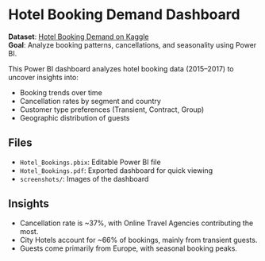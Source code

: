 # Hotel Booking Demand Dashboard

**Dataset**: [Hotel Booking Demand on Kaggle](https://www.kaggle.com/datasets/jessemostipak/hotel-booking-demand)  
**Goal**: Analyze booking patterns, cancellations, and seasonality using Power BI.

This Power BI dashboard analyzes hotel booking data (2015–2017) to uncover insights into:
- Booking trends over time
- Cancellation rates by segment and country
- Customer type preferences (Transient, Contract, Group)
- Geographic distribution of guests

## Files
- `Hotel_Bookings.pbix`: Editable Power BI file
- `Hotel_Bookings.pdf`: Exported dashboard for quick viewing
- `screenshots/`: Images of the dashboard

## Insights
- Cancellation rate is ~37%, with Online Travel Agencies contributing the most.
- City Hotels account for ~66% of bookings, mainly from transient guests.
- Guests come primarily from Europe, with seasonal booking peaks.

